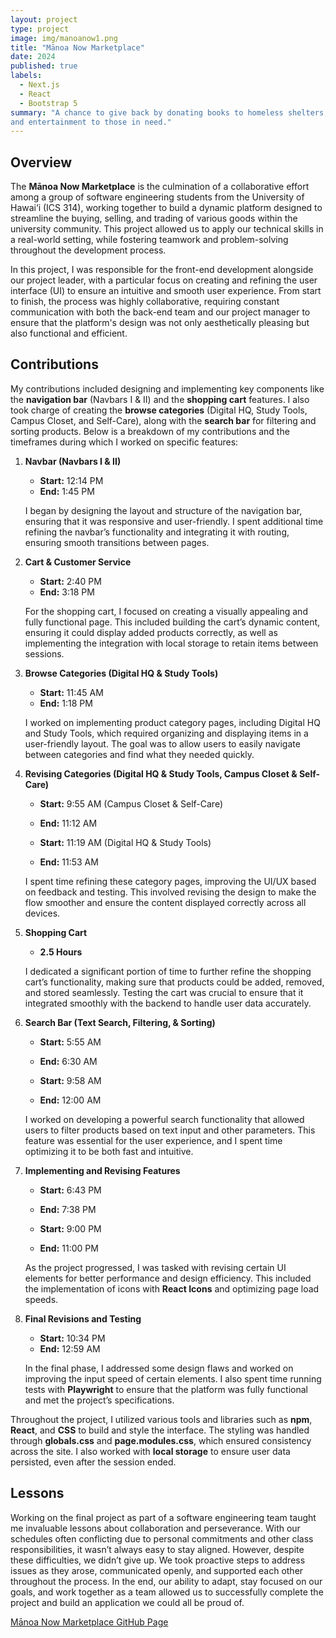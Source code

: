 ```yaml
---
layout: project
type: project
image: img/manoanow1.png
title: "Mānoa Now Marketplace"
date: 2024
published: true
labels:
  - Next.js
  - React
  - Bootstrap 5
summary: "A chance to give back by donating books to homeless shelters, offering comfort
and entertainment to those in need."
---
```



Overview
------

The **Mānoa Now Marketplace** is the culmination of a collaborative effort among a group of software engineering students from the University of Hawai‘i (ICS 314), working together to build a dynamic platform designed to streamline the buying, selling, and trading of various goods within the university community. This project allowed us to apply our technical skills in a real-world setting, while fostering teamwork and problem-solving throughout the development process.

In this project, I was responsible for the front-end development alongside our project leader, with a particular focus on creating and refining the user interface (UI) to ensure an intuitive and smooth user experience. From start to finish, the process was highly collaborative, requiring constant communication with both the back-end team and our project manager to ensure that the platform's design was not only aesthetically pleasing but also functional and efficient.


Contributions
-------

My contributions included designing and implementing key components like the **navigation bar** (Navbars I & II) and the **shopping cart** features. I also took charge of creating the **browse categories** (Digital HQ, Study Tools, Campus Closet, and Self-Care), along with the **search bar** for filtering and sorting products. Below is a breakdown of my contributions and the timeframes during which I worked on specific features:

1. **Navbar (Navbars I & II)**  

   - **Start:** 12:14 PM  
   - **End:** 1:45 PM  
   
   I began by designing the layout and structure of the navigation bar, ensuring that it was responsive and user-friendly. I spent additional time refining the navbar’s functionality and integrating it with routing, ensuring smooth transitions between pages.


2. **Cart & Customer Service**  

   - **Start:** 2:40 PM  
   - **End:** 3:18 PM  

   For the shopping cart, I focused on creating a visually appealing and fully functional page. This included building the cart’s dynamic content, ensuring it could display added products correctly, as well as implementing the integration with local storage to retain items between sessions.


3. **Browse Categories (Digital HQ & Study Tools)** 

   - **Start:** 11:45 AM  
   - **End:** 1:18 PM 

   I worked on implementing product category pages, including Digital HQ and Study Tools, which required organizing and displaying items in a user-friendly layout. The goal was to allow users to easily navigate between categories and find what they needed quickly.


4. **Revising Categories (Digital HQ & Study Tools, Campus Closet & Self-Care)**  

   - **Start:** 9:55 AM (Campus Closet & Self-Care)  
   - **End:** 11:12 AM 

   - **Start:** 11:19 AM (Digital HQ & Study Tools)  
   - **End:** 11:53 AM  

   I spent time refining these category pages, improving the UI/UX based on feedback and testing. This involved revising the design to make the flow smoother and ensure the content displayed correctly across all devices.


5. **Shopping Cart**  

   - **2.5 Hours** 

   I dedicated a significant portion of time to further refine the shopping cart’s functionality, making sure that products could be added, removed, and stored seamlessly. Testing the cart was crucial to ensure that it integrated smoothly with the backend to handle user data accurately.


6. **Search Bar (Text Search, Filtering, & Sorting)**  

   - **Start:** 5:55 AM  
   - **End:** 6:30 AM  

   - **Start:** 9:58 AM  
   - **End:** 12:00 AM  

   I worked on developing a powerful search functionality that allowed users to filter products based on text input and other parameters. This feature was essential for the user experience, and I spent time optimizing it to be both fast and intuitive.


7. **Implementing and Revising Features** 

   - **Start:** 6:43 PM  
   - **End:** 7:38 PM  

   - **Start:** 9:00 PM  
   - **End:** 11:00 PM  

   As the project progressed, I was tasked with revising certain UI elements for better performance and design efficiency. This included the implementation of icons with **React Icons** and optimizing page load speeds.


8. **Final Revisions and Testing**

   - **Start:** 10:34 PM  
   - **End:** 12:59 AM  

   In the final phase, I addressed some design flaws and worked on improving the input speed of certain elements. I also spent time running tests with **Playwright** to ensure that the platform was fully functional and met the project’s specifications.

Throughout the project, I utilized various tools and libraries such as **npm**, **React**, and **CSS** to build and style the interface. The styling was handled through **globals.css** and **page.modules.css**, which ensured consistency across the site. I also worked with **local storage** to ensure user data persisted, even after the session ended.


Lessons
-----
Working on the final project as part of a software engineering team taught me invaluable lessons about collaboration and perseverance. With our schedules often conflicting due to personal commitments and other class responsibilities, it wasn’t always easy to stay aligned. However, despite these difficulties, we didn’t give up. We took proactive steps to address issues as they arose, communicated openly, and supported each other throughout the process. In the end, our ability to adapt, stay focused on our goals, and work together as a team allowed us to successfully complete the project and build an application we could all be proud of.

[Mānoa Now Marketplace GitHub Page](https://github.com/uhm-marketplace/MnM-Final)

